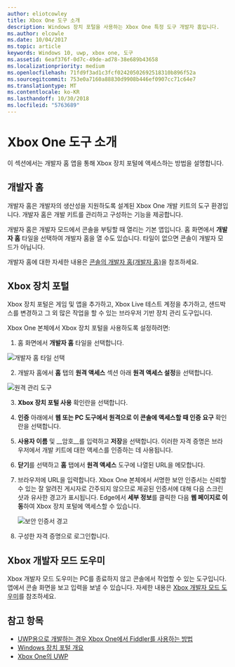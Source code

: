 ```yaml
---
author: eliotcowley
title: Xbox One 도구 소개
description: Windows 장치 포털을 사용하는 Xbox One 특정 도구 개발자 홈입니다.
ms.author: elcowle
ms.date: 10/04/2017
ms.topic: article
keywords: Windows 10, uwp, xbox one, 도구
ms.assetid: 6eaf376f-0d7c-49de-ad78-38e689b43658
ms.localizationpriority: medium
ms.openlocfilehash: 71fd9f3ad1c3fcf02420502692518310b896f52a
ms.sourcegitcommit: 753e0a7160a88830d9908b446ef0907cc71c64e7
ms.translationtype: MT
ms.contentlocale: ko-KR
ms.lasthandoff: 10/30/2018
ms.locfileid: "5763689"
---
```

# <a name="introduction-to-xbox-one-tools"></a>Xbox One 도구 소개

이 섹션에서는 개발자 홈 앱을 통해 Xbox 장치 포털에 액세스하는 방법을 설명합니다.

## <a name="dev-home"></a>개발자 홈

개발자 홈은 개발자의 생산성을 지원하도록 설계된 Xbox One 개발 키트의 도구 환경입니다. 개발자 홈은 개발 키트를 관리하고 구성하는 기능을 제공합니다.

개발자 홈은 개발자 모드에서 콘솔을 부팅할 때 열리는 기본 앱입니다. 홈 화면에서 **개발자 홈** 타일을 선택하여 개발자 홈을 열 수도 있습니다. 타일이 없으면 콘솔이 개발자 모드가 아닙니다.

개발자 홈에 대한 자세한 내용은 [콘솔의 개발자 홈(개발자 홈)](dev-home.md)을 참조하세요.

## <a name="xbox-device-portal"></a>Xbox 장치 포털
Xbox 장치 포털은 게임 및 앱을 추가하고, Xbox Live 테스트 계정을 추가하고, 샌드박스를 변경하고 그 외 많은 작업을 할 수 있는 브라우저 기반 장치 관리 도구입니다.

Xbox One 본체에서 Xbox 장치 포털을 사용하도록 설정하려면:

1. 홈 화면에서 **개발자 홈** 타일을 선택합니다.

  ![개발자 홈 타일 선택](images/introduction-to-xbox-one-tools-1.png)

2. 개발자 홈에서 **홈** 탭의 **원격 액세스** 섹션 아래 **원격 액세스 설정**을 선택합니다.

  ![원격 관리 도구](images/introduction-to-xbox-one-tools-2.png)

3. **Xbox 장치 포털 사용** 확인란을 선택합니다.

4. **인증** 아래에서 **웹 또는 PC 도구에서 원격으로 이 콘솔에 액세스할 때 인증 요구** 확인란을 선택합니다.

5. **사용자 이름** 및 __암호__를 입력하고 **저장**을 선택합니다. 이러한 자격 증명은 브라우저에서 개발 키트에 대한 액세스를 인증하는 데 사용됩니다.

6. **닫기**를 선택하고 **홈** 탭에서 **원격 액세스** 도구에 나열된 URL을 메모합니다.

7. 브라우저에 URL을 입력합니다. Xbox One 본체에서 서명한 보안 인증서는 신뢰할 수 있는 잘 알려진 게시자로 간주되지 않으므로 제공된 인증서에 대해 다음 스크린샷과 유사한 경고가 표시됩니다. Edge에서 **세부 정보**를 클릭한 다음 **웹 페이지로 이동**하여 Xbox 장치 포털에 액세스할 수 있습니다.

    ![보안 인증서 경고](images/introduction-to-xbox-one-tools-3.png)

8. 구성한 자격 증명으로 로그인합니다.

## <a name="xbox-dev-mode-companion"></a>Xbox 개발자 모드 도우미
Xbox 개발자 모드 도우미는 PC를 종료하지 않고 콘솔에서 작업할 수 있는 도구입니다. 앱에서 콘솔 화면을 보고 입력을 보낼 수 있습니다. 자세한 내용은 [Xbox 개발자 모드 도우미](xbox-dev-mode-companion.md)를 참조하세요.

## <a name="see-also"></a>참고 항목
- [UWP용으로 개발하는 경우 Xbox One에서 Fiddler를 사용하는 방법](uwp-fiddler.md)
- [Windows 장치 포털 개요](../debug-test-perf/device-portal.md)
- [Xbox One의 UWP](index.md)